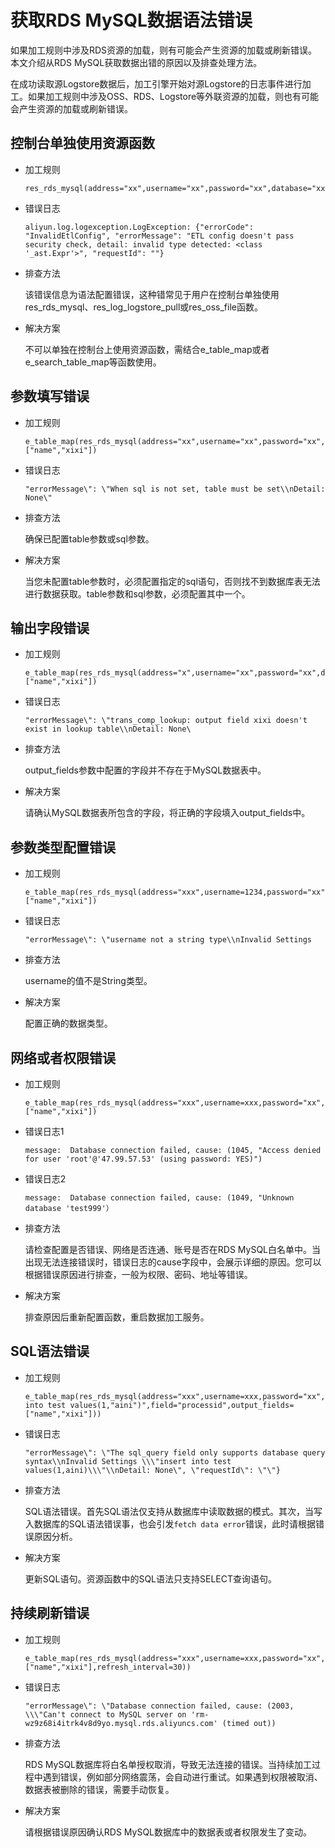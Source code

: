 # 获取RDS MySQL数据语法错误

如果加工规则中涉及RDS资源的加载，则有可能会产生资源的加载或刷新错误。本文介绍从RDS MySQL获取数据出错的原因以及排查处理方法。

在成功读取源Logstore数据后，加工引擎开始对源Logstore的日志事件进行加工。如果加工规则中涉及OSS、RDS、Logstore等外联资源的加载，则也有可能会产生资源的加载或刷新错误。

## 控制台单独使用资源函数

-   加工规则

    ```
    res_rds_mysql(address="xx",username="xx",password="xx",database="xx")
    ```

-   错误日志

    ```
    aliyun.log.logexception.LogException: {"errorCode": "InvalidEtlConfig", "errorMessage": "ETL config doesn't pass security check, detail: invalid type detected: <class '_ast.Expr'>", "requestId": ""}
    ```

-   排查方法

    该错误信息为语法配置错误，这种错常见于用户在控制台单独使用res\_rds\_mysql、res\_log\_logstore\_pull或res\_oss\_file函数。

-   解决方案

    不可以单独在控制台上使用资源函数，需结合e\_table\_map或者e\_search\_table\_map等函数使用。


## 参数填写错误

-   加工规则

    ```
    e_table_map(res_rds_mysql(address="xx",username="xx",password="xx",database="xx"),field="processid",output_fields=["name","xixi"])
    ```

-   错误日志

    ```
    "errorMessage\": \"When sql is not set, table must be set\\nDetail: None\"
    ```

-   排查方法

    确保已配置table参数或sql参数。

-   解决方案

    当您未配置table参数时，必须配置指定的sql语句，否则找不到数据库表无法进行数据获取。table参数和sql参数，必须配置其中一个。


## 输出字段错误

-   加工规则

    ```
    e_table_map(res_rds_mysql(address="x",username="xx",password="xx",database="xx",table="test"),field="processid",output_fields=["name","xixi"])
    ```

-   错误日志

    ```
    "errorMessage\": \"trans_comp_lookup: output field xixi doesn't exist in lookup table\\nDetail: None\
    ```

-   排查方法

    output\_fields参数中配置的字段并不存在于MySQL数据表中。

-   解决方案

    请确认MySQL数据表所包含的字段，将正确的字段填入output\_fields中。


## 参数类型配置错误

-   加工规则

    ```
    e_table_map(res_rds_mysql(address="xxx",username=1234,password="xx",database="xx",table="xx"),field="processid",output_fields=["name","xixi"])
    ```

-   错误日志

    ```
    "errorMessage\": \"username not a string type\\nInvalid Settings
    ```

-   排查方法

    username的值不是String类型。

-   解决方案

    配置正确的数据类型。


## 网络或者权限错误

-   加工规则

    ```
    e_table_map(res_rds_mysql(address="xxx",username=xxx,password="xx",database="test999",table="xx"),field="processid",output_fields=["name","xixi"])
    ```

-   错误日志1

    ```
    message:  Database connection failed, cause: (1045, "Access denied for user 'root'@'47.99.57.53' (using password: YES)")
    ```

-   错误日志2

    ```
    message:  Database connection failed, cause: (1049, "Unknown database 'test999'）
    ```

-   排查方法

    请检查配置是否错误、网络是否连通、账号是否在RDS MySQL白名单中。当出现无法连接错误时，错误日志的cause字段中，会展示详细的原因。您可以根据错误原因进行排查，一般为权限、密码、地址等错误。

-   解决方案

    排查原因后重新配置函数，重启数据加工服务。


## SQL语法错误

-   加工规则

    ```
    e_table_map(res_rds_mysql(address="xxx",username=xxx,password="xx",database="xx",sql="inset into test values(1,"aini")",field="processid",output_fields=["name","xixi"]))
    ```

-   错误日志

    ```
    "errorMessage\": \"The sql_query field only supports database query syntax\\nInvalid Settings \\\"insert into test values(1,aini)\\\"\\nDetail: None\", \"requestId\": \"\"}
    ```

-   排查方法

    SQL语法错误。首先SQL语法仅支持从数据库中读取数据的模式。其次，当写入数据库的SQL语法错误事，也会引发`fetch data error`错误，此时请根据错误原因分析。

-   解决方案

    更新SQL语句。资源函数中的SQL语法只支持SELECT查询语句。


## 持续刷新错误

-   加工规则

    ```
    e_table_map(res_rds_mysql(address="xxx",username=xxx,password="xx",database="xx",table="test,field="processid",output_fields=["name","xixi"],refresh_interval=30))
    ```

-   错误日志

    ```
    "errorMessage\": \"Database connection failed, cause: (2003, \\\"Can't connect to MySQL server on 'rm-wz9z68i4itrk4v8d9yo.mysql.rds.aliyuncs.com' (timed out))
    ```

-   排查方法

    RDS MySQL数据库将白名单授权取消，导致无法连接的错误。当持续加工过程中遇到错误，例如部分网络震荡，会自动进行重试。如果遇到权限被取消、数据表被删除的错误，需要手动恢复。

-   解决方案

    请根据错误原因确认RDS MySQL数据库中的数据表或者权限发生了变动。


